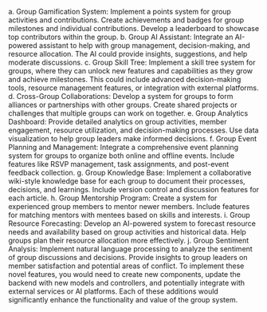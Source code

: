 a. Group Gamification System:
Implement a points system for group activities and contributions.
Create achievements and badges for group milestones and individual contributions.
Develop a leaderboard to showcase top contributors within the group.
b. Group AI Assistant:
Integrate an AI-powered assistant to help with group management, decision-making, and resource allocation.
The AI could provide insights, suggestions, and help moderate discussions.
c. Group Skill Tree:
Implement a skill tree system for groups, where they can unlock new features and capabilities as they grow and achieve milestones.
This could include advanced decision-making tools, resource management features, or integration with external platforms.
d. Cross-Group Collaborations:
Develop a system for groups to form alliances or partnerships with other groups.
Create shared projects or challenges that multiple groups can work on together.
e. Group Analytics Dashboard:
Provide detailed analytics on group activities, member engagement, resource utilization, and decision-making processes.
Use data visualization to help group leaders make informed decisions.
f. Group Event Planning and Management:
Integrate a comprehensive event planning system for groups to organize both online and offline events.
Include features like RSVP management, task assignments, and post-event feedback collection.
g. Group Knowledge Base:
Implement a collaborative wiki-style knowledge base for each group to document their processes, decisions, and learnings.
Include version control and discussion features for each article.
h. Group Mentorship Program:
Create a system for experienced group members to mentor newer members.
Include features for matching mentors with mentees based on skills and interests.
i. Group Resource Forecasting:
Develop an AI-powered system to forecast resource needs and availability based on group activities and historical data.
Help groups plan their resource allocation more effectively.
j. Group Sentiment Analysis:
Implement natural language processing to analyze the sentiment of group discussions and decisions.
Provide insights to group leaders on member satisfaction and potential areas of conflict.
To implement these novel features, you would need to create new components, update the backend with new models and controllers, 
and potentially integrate with external services or AI platforms. Each of these additions would significantly enhance the functionality
 and value of the group system.